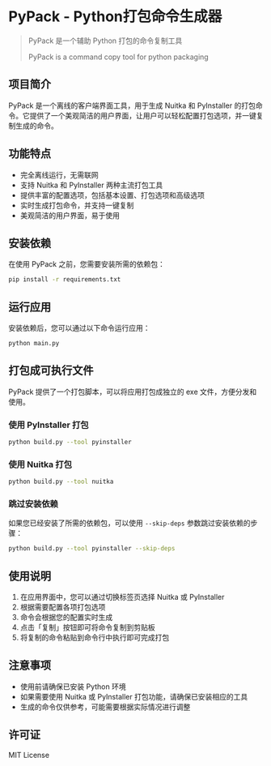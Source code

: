 # PyPack - Python打包命令生成器

> PyPack 是一个辅助 Python 打包的命令复制工具
> 
> PyPack is a command copy tool for python packaging

## 项目简介

PyPack 是一个离线的客户端界面工具，用于生成 Nuitka 和 PyInstaller 的打包命令。它提供了一个美观简洁的用户界面，让用户可以轻松配置打包选项，并一键复制生成的命令。

## 功能特点

- 完全离线运行，无需联网
- 支持 Nuitka 和 PyInstaller 两种主流打包工具
- 提供丰富的配置选项，包括基本设置、打包选项和高级选项
- 实时生成打包命令，并支持一键复制
- 美观简洁的用户界面，易于使用

## 安装依赖

在使用 PyPack 之前，您需要安装所需的依赖包：

```bash
pip install -r requirements.txt
```

## 运行应用

安装依赖后，您可以通过以下命令运行应用：

```bash
python main.py
```

## 打包成可执行文件

PyPack 提供了一个打包脚本，可以将应用打包成独立的 exe 文件，方便分发和使用。

### 使用 PyInstaller 打包

```bash
python build.py --tool pyinstaller
```

### 使用 Nuitka 打包

```bash
python build.py --tool nuitka
```

### 跳过安装依赖

如果您已经安装了所需的依赖包，可以使用 `--skip-deps` 参数跳过安装依赖的步骤：

```bash
python build.py --tool pyinstaller --skip-deps
```

## 使用说明

1. 在应用界面中，您可以通过切换标签页选择 Nuitka 或 PyInstaller
2. 根据需要配置各项打包选项
3. 命令会根据您的配置实时生成
4. 点击「复制」按钮即可将命令复制到剪贴板
5. 将复制的命令粘贴到命令行中执行即可完成打包

## 注意事项

- 使用前请确保已安装 Python 环境
- 如果需要使用 Nuitka 或 PyInstaller 打包功能，请确保已安装相应的工具
- 生成的命令仅供参考，可能需要根据实际情况进行调整

## 许可证

MIT License
